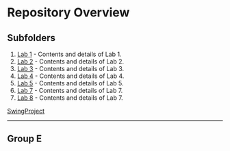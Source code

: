 # Repository Overview

## Subfolders

1. [Lab 1](./lab1) - Contents and details of Lab 1.
2. [Lab 2](./lab2) - Contents and details of Lab 2.
3. [Lab 3](./lab3) - Contents and details of Lab 3.
4. [Lab 4](./lab4) - Contents and details of Lab 4.
5. [Lab 5](./lab5) - Contents and details of Lab 5.
6. [Lab 7](./lab7) - Contents and details of Lab 7.
7. [Lab 8](./lab8) - Contents and details of Lab 7.

[SwingProject](./SwingProject)

---

## Group E
